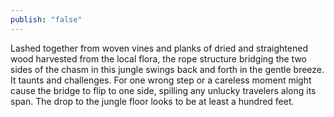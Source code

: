 ```yaml
---
publish: "false"
---
```

Lashed together from woven vines and planks of dried and straightened wood harvested from the local flora, the rope structure bridging the two sides of the chasm in this jungle swings back and forth in the gentle breeze. It taunts and challenges. For one wrong step or a careless moment might cause the bridge to flip to one side, spilling any unlucky travelers along its span. The drop to the jungle floor looks to be at least a hundred feet.

